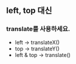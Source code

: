 ##  left, top 대신
### translate를 사용하세요.

* <span class="fragment roll-in">left -> translateX()</span>
* <span class="fragment roll-in">top -> translateY()</span>
* <span class="fragment roll-in">left & top -> translate()</span>